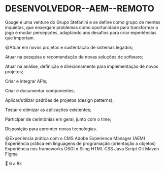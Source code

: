 # DESENVOLVEDOR--AEM--REMOTO

 Gauge é uma venture do Grupo Stefanini e se define como grupo de mentes inquietas, que enxergam problemas como oportunidade para transformar o jogo e mudar percepções, adaptando aos desafios para criar experiências que importam. 
 
 😃Atuar em novos projetos e sustentação de sistemas legados; 

Atuar na pesquisa e recomendação de novas soluções de software; 

Atuar na análise, definição e direcionamento para implementação de novos projetos; 

Criar e integrar APIs; 

Criar e documentar componentes; 

Aplicar/utilizar padrões de projetos (design patterns); 

Testar e otimizar as aplicações existentes; 

Participar de cerimônias em geral, junto com o time; 

Disposição para aprender novas tecnologias. 


😃Experiência prática com o CMS Adobe Experience Manager (AEM)  
Experiência prática em linguagens de programação (orientação a objetos) 
Experiência nos frameworks OSGI e Sling 
HTML 
CSS 
Java Script 
Git 
Maven 
Figma 

🤑 6  a 8k
